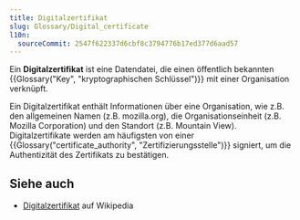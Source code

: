 ```yaml
---
title: Digitalzertifikat
slug: Glossary/Digital_certificate
l10n:
  sourceCommit: 2547f622337d6cbf8c3794776b17ed377d6aad57
---
```


Ein **Digitalzertifikat** ist eine Datendatei, die einen öffentlich bekannten {{Glossary("Key", "kryptographischen Schlüssel")}} mit einer Organisation verknüpft.

Ein Digitalzertifikat enthält Informationen über eine Organisation, wie z.B. den allgemeinen Namen (z.B. mozilla.org), die Organisationseinheit (z.B. Mozilla Corporation) und den Standort (z.B. Mountain View). Digitalzertifikate werden am häufigsten von einer {{Glossary("certificate_authority", "Zertifizierungsstelle")}} signiert, um die Authentizität des Zertifikats zu bestätigen.

## Siehe auch

- [Digitalzertifikat](https://en.wikipedia.org/wiki/Public_key_certificate) auf Wikipedia
